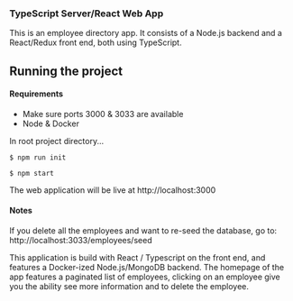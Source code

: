 ### TypeScript Server/React Web App


This is an employee directory app. It consists of a Node.js backend and a React/Redux front end, both using TypeScript.


## Running the project

#### Requirements
 - Make sure ports 3000 & 3033 are available
 - Node & Docker

In root project directory...

`$ npm run init`

`$ npm start`

The web application will be live at http://localhost:3000

#### Notes

If you delete all the employees and want to re-seed the database, go to: http://localhost:3033/employees/seed

This application is build with React / Typescript on the front end, and features a Docker-ized Node.js/MongoDB backend. The homepage of the app features a paginated list of employees, clicking on an employee give you the ability see more information and to delete the employee.
